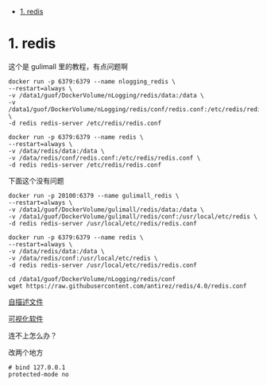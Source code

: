 <!-- TOC -->

- [1. redis](#1-redis)

<!-- /TOC -->

# 1. redis

这个是 gulimall 里的教程，有点问题啊

```
docker run -p 6379:6379 --name nlogging_redis \
--restart=always \
-v /data1/guof/DockerVolume/nLogging/redis/data:/data \
-v /data1/guof/DockerVolume/nLogging/redis/conf/redis.conf:/etc/redis/redis.conf \
-d redis redis-server /etc/redis/redis.conf
```

```
docker run -p 6379:6379 --name redis \
--restart=always \
-v /data/redis/data:/data \
-v /data/redis/conf/redis.conf:/etc/redis/redis.conf \
-d redis redis-server /etc/redis/redis.conf
```

下面这个没有问题

```
docker run -p 20100:6379 --name gulimall_redis \
--restart=always \
-v /data1/guof/DockerVolume/gulimall/redis/data:/data \
-v /data1/guof/DockerVolume/gulimall/redis/conf:/usr/local/etc/redis \
-d redis redis-server /usr/local/etc/redis/redis.conf
```

```
docker run -p 6379:6379 --name redis \
--restart=always \
-v /data/redis/data:/data \
-v /data/redis/conf:/usr/local/etc/redis \
-d redis redis-server /usr/local/etc/redis/redis.conf
```

```
cd /data1/guof/DockerVolume/nLogging/redis/conf
wget https://raw.githubusercontent.com/antirez/redis/4.0/redis.conf
```

[自描述文件](https://raw.githubusercontent.com/antirez/redis/4.0/redis.conf)

[可视化软件](https://redis.tinycraft.cc/zh/)

连不上怎么办？

改两个地方

```
# bind 127.0.0.1
protected-mode no
```
